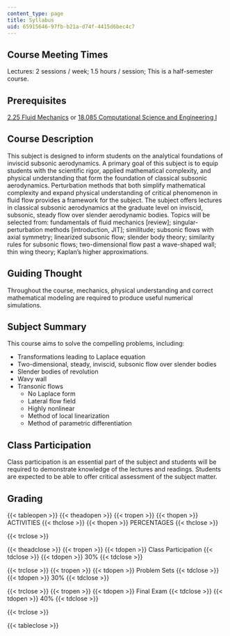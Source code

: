 ```yaml
---
content_type: page
title: Syllabus
uid: 65915646-97fb-b21a-d74f-4415d6bec4c7
---
```


Course Meeting Times
--------------------

Lectures: 2 sessions / week; 1.5 hours / session; This is a half-semester course.

Prerequisites
-------------

[2.25 Fluid Mechanics](/courses/2-25-advanced-fluid-mechanics-fall-2013/) or [18.085 Computational Science and Engineering I](/courses/18-085-computational-science-and-engineering-i-fall-2008/)

Course Description
------------------

This subject is designed to inform students on the analytical foundations of inviscid subsonic aerodynamics. A primary goal of this subject is to equip students with the scientific rigor, applied mathematical complexity, and physical understanding that form the foundation of classical subsonic aerodynamics. Perturbation methods that both simplify mathematical complexity and expand physical understanding of critical phenomenon in fluid flow provides a framework for the subject. The subject offers lectures in classical subsonic aerodynamics at the graduate level on inviscid, subsonic, steady flow over slender aerodynamic bodies. Topics will be selected from: fundamentals of fluid mechanics \[review\]; singular-perturbation methods \[introduction, JIT\]; similitude; subsonic flows with axial symmetry; linearized subsonic flow; slender body theory; similarity rules for subsonic flows; two-dimensional flow past a wave-shaped wall; thin wing theory; Kaplan’s higher approximations.

Guiding Thought
---------------

Throughout the course, mechanics, physical understanding and correct mathematical modeling are required to produce useful numerical simulations.

Subject Summary
---------------

This course aims to solve the compelling problems, including:

*   Transformations leading to Laplace equation
*   Two-dimensional, steady, inviscid, subsonic flow over slender bodies
*   Slender bodies of revolution
*   Wavy wall
*   Transonic flows
    *   No Laplace form
    *   Lateral flow field
    *   Highly nonlinear
    *   Method of local linearization
    *   Method of parametric differentiation

Class Participation
-------------------

Class participation is an essential part of the subject and students will be required to demonstrate knowledge of the lectures and readings. Students are expected to be able to offer critical assessment of the subject matter.

Grading
-------

{{< tableopen >}}
{{< theadopen >}}
{{< tropen >}}
{{< thopen >}}
ACTIVITIES
{{< thclose >}}
{{< thopen >}}
PERCENTAGES
{{< thclose >}}

{{< trclose >}}

{{< theadclose >}}
{{< tropen >}}
{{< tdopen >}}
Class Participation
{{< tdclose >}}
{{< tdopen >}}
30%
{{< tdclose >}}

{{< trclose >}}
{{< tropen >}}
{{< tdopen >}}
Problem Sets
{{< tdclose >}}
{{< tdopen >}}
30%
{{< tdclose >}}

{{< trclose >}}
{{< tropen >}}
{{< tdopen >}}
Final Exam
{{< tdclose >}}
{{< tdopen >}}
40%
{{< tdclose >}}

{{< trclose >}}

{{< tableclose >}}